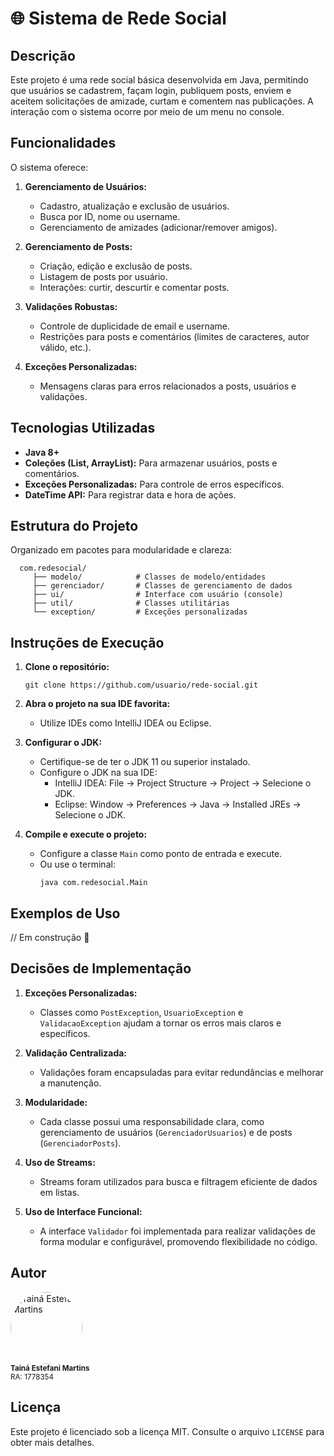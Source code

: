 # 🌐 Sistema de Rede Social

## Descrição
Este projeto é uma rede social básica desenvolvida em Java, permitindo que usuários se cadastrem, façam login, publiquem posts, enviem e aceitem solicitações de amizade, curtam e comentem nas publicações. A interação com o sistema ocorre por meio de um menu no console.

## Funcionalidades
O sistema oferece:

1. **Gerenciamento de Usuários:**
   - Cadastro, atualização e exclusão de usuários.
   - Busca por ID, nome ou username.
   - Gerenciamento de amizades (adicionar/remover amigos).

2. **Gerenciamento de Posts:**
   - Criação, edição e exclusão de posts.
   - Listagem de posts por usuário.
   - Interações: curtir, descurtir e comentar posts.

3. **Validações Robustas:**
   - Controle de duplicidade de email e username.
   - Restrições para posts e comentários (limites de caracteres, autor válido, etc.).

4. **Exceções Personalizadas:**
   - Mensagens claras para erros relacionados a posts, usuários e validações.

## Tecnologias Utilizadas
- **Java 8+**
- **Coleções (List, ArrayList):** Para armazenar usuários, posts e comentários.
- **Exceções Personalizadas:** Para controle de erros específicos.
- **DateTime API:** Para registrar data e hora de ações.

## Estrutura do Projeto
Organizado em pacotes para modularidade e clareza:
```
  com.redesocial/
     ├── modelo/            # Classes de modelo/entidades
     ├── gerenciador/       # Classes de gerenciamento de dados
     ├── ui/                # Interface com usuário (console)
     ├── util/              # Classes utilitárias
     └── exception/         # Exceções personalizadas
 ```

## Instruções de Execução

1. **Clone o repositório:**
   ```
   git clone https://github.com/usuario/rede-social.git
   ```
   
2. **Abra o projeto na sua IDE favorita:**
   - Utilize IDEs como IntelliJ IDEA ou Eclipse.

3. **Configurar o JDK:**
   - Certifique-se de ter o JDK 11 ou superior instalado.
   - Configure o JDK na sua IDE:
      - IntelliJ IDEA: File -> Project Structure -> Project -> Selecione o JDK.
      - Eclipse: Window -> Preferences -> Java -> Installed JREs -> Selecione o JDK.

3. **Compile e execute o projeto:**
   - Configure a classe `Main` como ponto de entrada e execute.
   - Ou use o terminal:
       ```
       java com.redesocial.Main
       ```

## Exemplos de Uso

// Em construção 🚧

## Decisões de Implementação

1. **Exceções Personalizadas:**
   - Classes como `PostException`, `UsuarioException` e `ValidacaoException` ajudam a tornar os erros mais claros e específicos.

2. **Validação Centralizada:**
   - Validações foram encapsuladas para evitar redundâncias e melhorar a manutenção.

3. **Modularidade:**
   - Cada classe possui uma responsabilidade clara, como gerenciamento de usuários (`GerenciadorUsuarios`) e de posts (`GerenciadorPosts`).

4. **Uso de Streams:**
   - Streams foram utilizados para busca e filtragem eficiente de dados em listas.

5. **Uso de Interface Funcional:**
   - A interface `Validador` foi implementada para realizar validações de forma modular e configurável, promovendo flexibilidade no código.

## Autor
<div align="left">
  <a href="https://github.com/tainaestefani">
    <img alt="Tainá Estefani Martins" src="https://avatars.githubusercontent.com/u/154456749?v=4" width="115" style="border-radius:50%">
  </a>
  <br>
  <sub><b>Tainá Estefani Martins</b></sub><br>
  <sub>RA: 1778354</sub><br>
</div>

## Licença
Este projeto é licenciado sob a licença MIT. Consulte o arquivo `LICENSE` para obter mais detalhes.
